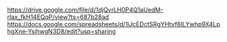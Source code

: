 https://drive.google.com/file/d/1djQvrLH0P4Q1aUedM-rIax_fkH14EQqP/view?ts=687b28ad
https://docs.google.com/spreadsheets/d/1iJcEDctSRgYHtvf6ILYwhp9X4LphgXne-YsjhwgN3D8/edit?usp=sharing